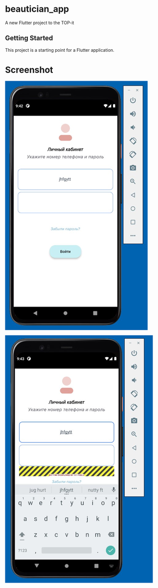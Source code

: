 # beautician_app

A new Flutter project to the TOP-it

## Getting Started

This project is a starting point for a Flutter application.

# Screenshot
<p>
    <a target="_blank" rel="noopener noreferrer" href="https://raw.githubusercontent.com/Fantom2018/Beauty_test_TOPit/second/images/Screenshot_11.jpg"><img src="https://raw.githubusercontent.com/Fantom2018/Beauty_test_TOPit/second/images/Screenshot_11.jpg" style="max-width:100%;"></a>
</p>
<p>
    <a target="_blank" rel="noopener noreferrer" href="https://raw.githubusercontent.com/Fantom2018/Beauty_test_TOPit/second/images/Screenshot_22.jpg"><img src="https://raw.githubusercontent.com/Fantom2018/Beauty_test_TOPit/second/images/Screenshot_22.jpg" style="max-width:100%;"></a>
</p>
